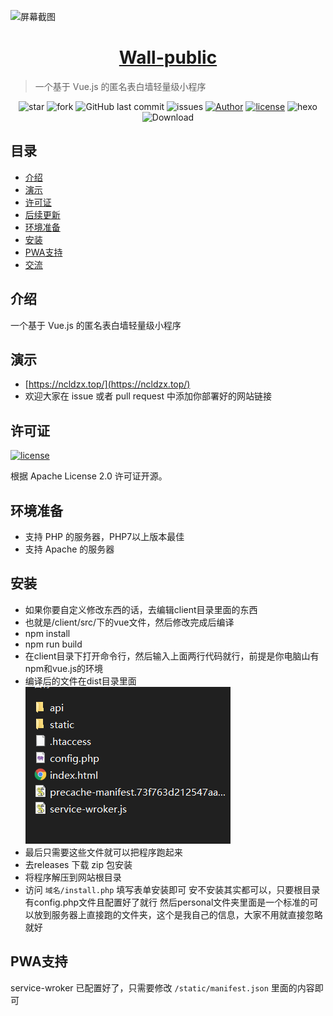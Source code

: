 ![屏幕截图](screenshots.png)

<h1 align="center"><a href="https://nexmoe.com/wall-public.html" target="_blank">Wall-public</a></h1>

>一个基于 Vue.js 的匿名表白墙轻量级小程序

<p align="center">
<img alt="star" src="https://img.shields.io/github/stars/nexmoe/wall-public.svg"/>
<img alt="fork" src="https://img.shields.io/github/forks/nexmoe/wall-public.svg"/>
<img alt="GitHub last commit" src="https://img.shields.io/github/last-commit/nexmoe/wall-public.svg?label=commits">
<img alt="issues" src="https://img.shields.io/github/issues/nexmoe/wall-public.svg"/>
<a href="https://nexmoe.com"><img alt="Author" src="https://img.shields.io/badge/author-%E6%8A%98%E5%BD%B1%E8%BD%BB%E6%A2%A6-red.svg"/></a>
<a href="https://github.com/nexmoe/wall-public/blob/master/LICENSE"><img alt="license" src="https://img.shields.io/github/license/nexmoe/wall-public.svg"/></a>
<img alt="hexo" src="https://img.shields.io/badge/Vue.js-blue.svg"/>
<img alt="Download" src="https://img.shields.io/badge/download-2.09MB-brightgreen.svg"/>
</p>

## 目录

- [介绍](#%E4%BB%8B%E7%BB%8D)
- [演示](#%E6%BC%94%E7%A4%BA)
- [许可证](#%E8%AE%B8%E5%8F%AF%E8%AF%81)
- [后续更新](#%E5%90%8E%E7%BB%AD%E6%9B%B4%E6%96%B0)
- [环境准备](#%E7%8E%AF%E5%A2%83%E5%87%86%E5%A4%87)
- [安装](#%E5%AE%89%E8%A3%85)
- [PWA支持](#PWA%E6%94%AF%E6%8C%81)
- [交流](#%E4%BA%A4%E6%B5%81)

## 介绍
一个基于 Vue.js 的匿名表白墙轻量级小程序

## 演示
- [https://ncldzx.top/](https://ncldzx.top/)
- 欢迎大家在 issue 或者 pull request 中添加你部署好的网站链接

## 许可证

<a href="https://github.com/xsy2004/wall-public/blob/master/LICENSE"><img alt="license" src="https://img.shields.io/github/license/nexmoe/wall-public.svg"/></a>

根据 Apache License 2.0 许可证开源。


## 环境准备
- 支持 PHP 的服务器，PHP7以上版本最佳
- 支持 Apache 的服务器

## 安装
- 如果你要自定义修改东西的话，去编辑client目录里面的东西
- 也就是/client/src/下的vue文件，然后修改完成后编译
- npm install
- npm run build
- 在client目录下打开命令行，然后输入上面两行代码就行，前提是你电脑山有npm和vue.js的环境
- 编译后的文件在dist目录里面
![屏幕截图](1.png)
- 最后只需要这些文件就可以把程序跑起来
- 去releases 下载 zip 包安装
- 将程序解压到网站根目录
- 访问 `域名/install.php` 填写表单安装即可
安不安装其实都可以，只要根目录有config.php文件且配置好了就行
然后personal文件夹里面是一个标准的可以放到服务器上直接跑的文件夹，这个是我自己的信息，大家不用就直接忽略就好

## PWA支持
service-wroker 已配置好了，只需要修改 `/static/manifest.json` 里面的内容即可
